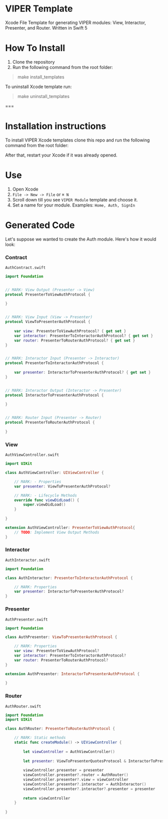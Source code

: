 # VIPER Template
Xcode File Template for generating VIPER modules: View, Interactor, Presenter, and Router. Written in Swift 5

# How To Install
1. Clone the repository
2. Run the following command from the root folder:

> make install_templates

To uninstall Xcode template run:

> make uninstall_templates

===
# Installation instructions

To install VIPER Xcode templates clone this repo and run the following command from the root folder:

After that, restart your Xcode if it was already opened.
# Use
1. Open Xcode
2. ```File -> New -> File``` or ```⌘ N```
3. Scroll down till you see ```VIPER Module``` template and choose it.
4. Set a name for your module. Examples: ```Home, Auth, SignIn```

# Generated Code

Let's suppose we wanted to create the Auth module. Here's how it would look:

### Contract
```AuthContract.swift```
```swift
import Foundation


// MARK: View Output (Presenter -> View)
protocol PresenterToViewAuthProtocol {
   
}


// MARK: View Input (View -> Presenter)
protocol ViewToPresenterAuthProtocol {
    
    var view: PresenterToViewAuthProtocol? { get set }
    var interactor: PresenterToInteractorAuthProtocol? { get set }
    var router: PresenterToRouterAuthProtocol? { get set }
}


// MARK: Interactor Input (Presenter -> Interactor)
protocol PresenterToInteractorAuthProtocol {
    
    var presenter: InteractorToPresenterAuthProtocol? { get set }
}


// MARK: Interactor Output (Interactor -> Presenter)
protocol InteractorToPresenterAuthProtocol {
    
}


// MARK: Router Input (Presenter -> Router)
protocol PresenterToRouterAuthProtocol {
    
}
```

### View
```AuthViewController.swift```
```swift
import UIKit

class AuthViewController: UIViewController {

    // MARK: - Properties
    var presenter: ViewToPresenterAuthProtocol?

    // MARK: - Lifecycle Methods
    override func viewDidLoad() {
        super.viewDidLoad()
    }
    
}

extension AuthViewController: PresenterToViewAuthProtocol{
    // TODO: Implement View Output Methods
}
```

### Interactor
```AuthInteractor.swift```
```swift
import Foundation

class AuthInteractor: PresenterToInteractorAuthProtocol {

    // MARK: Properties
    var presenter: InteractorToPresenterAuthProtocol?
}
```

### Presenter
```AuthPresenter.swift```

```swift
import Foundation

class AuthPresenter: ViewToPresenterAuthProtocol {

    // MARK: Properties
    var view: PresenterToViewAuthProtocol?
    var interactor: PresenterToInteractorAuthProtocol?
    var router: PresenterToRouterAuthProtocol?
}

extension AuthPresenter: InteractorToPresenterAuthProtocol {
    
}
```

### Router
```AuthRouter.swift```
```swift
import Foundation
import UIKit

class AuthRouter: PresenterToRouterAuthProtocol {

    // MARK: Static methods
    static func createModule() -> UIViewController {
        
        let viewController = AuthViewController()
        
        let presenter: ViewToPresenterQuotesProtocol & InteractorToPresenterQuotesProtocol = AuthPresenter()
        
        viewController.presenter = presenter
        viewController.presenter?.router = AuthRouter()
        viewController.presenter?.view = viewController
        viewController.presenter?.interactor = AuthInteractor()
        viewController.presenter?.interactor?.presenter = presenter
        
        return viewController
    }
    
}
```
